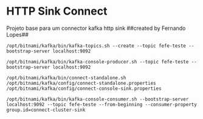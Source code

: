 # HTTP Sink Connect
Projeto base para um connector kafka http sink
##created by Fernando Lopes##

```shell
/opt/bitnami/kafka/bin/kafka-topics.sh --create --topic fefe-teste --bootstrap-server localhost:9092

/opt/bitnami/kafka/bin/kafka-console-producer.sh --topic fefe-teste --bootstrap-server localhost:9092

/opt/bitnami/kafka/bin/connect-standalone.sh /opt/bitnami/kafka/config/connect-standalone.properties /opt/bitnami/kafka/config/connect-console-sink.properties

/opt/bitnami/kafka/bin/kafka-console-consumer.sh --bootstrap-server localhost:9092 --topic fefe-teste --from-beginning --consumer-property group.id=connect-cluster-sink
```